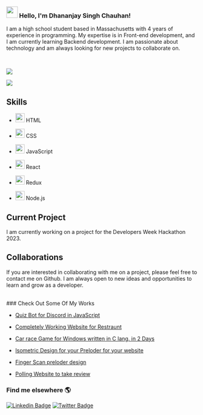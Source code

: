 ### <img src="https://media.giphy.com/media/hvRJCLFzcasrR4ia7z/giphy.gif" width="30px"> Hello, I'm Dhananjay Singh Chauhan!



I am a high school student based in Massachusetts with 4 years of experience in programming. My expertise is in Front-end development, and I am currently learning Backend development. I am passionate about technology and am always looking for new projects to collaborate on.

<br>

[![](https://img.shields.io/badge/Gmail-D14836?style=for-the-badge&logo=gmail&logoColor=white)](mailto:singhdschauhan10@gmail.com)

[![](https://img.shields.io/badge/Microsoft_Outlook-0078D4?style=for-the-badge&logo=microsoft-outlook&logoColor=white)](mailto:singhdschauhan10@outlook.com)


## Skills

- <img src="https://img.icons8.com/color/48/000000/html-5.png" width="24"> HTML

- <img src="https://img.icons8.com/color/48/000000/css3.png" width="24"> CSS

- <img src="https://img.icons8.com/color/48/000000/javascript.png" width="24"> JavaScript

- <img src="https://img.icons8.com/color/48/000000/react-native.png" width="24"> React

- <img src="https://img.icons8.com/color/48/000000/redux.png" width="24"> Redux

- <img src="https://img.icons8.com/color/48/000000/nodejs.png" width="24"> Node.js



## Current Project
I am currently working on a project for the Developers Week Hackathon 2023.

## Collaborations
If you are interested in collaborating with me on a project, please feel free to contact me on Github. I am always open to new ideas and opportunities to learn and grow as a developer.

<br />
<!-- BLOG-POST-LIST:START -->
### Check Out Some Of My Works 


- [Quiz Bot for Discord in JavaScript](https://github.com/DsChauhan08/Discord-Trivia-Bot) 

- [Completely Working Website for Restraunt](http://www.freshmenu.com/) 

- [Car race Game for Windows written in C lang. in 2 Days](https://github.com/DsChauhan08/Car_Race)

- [Isometric Design for your Preloder for your website](https://github.com/DsChauhan08/Isometric_design) 

- [Finger Scan preloder design](https://github.com/DsChauhan08/Fingerprint_Scan_Animation) 

- [Polling Website to take review](https://polls22.000webhostapp.com/) 
<!-- BLOG-POST-LIST:END --> 

### Find me elsewhere 🌎 
[![Linkedin Badge](https://img.shields.io/badge/-LinkedIn-blue?style=flat-square&logo=Linkedin&logoColor=white&link=https://www.linkedin.com/in/harshkumarkhatri/)](https://www.linkedin.com/in/dhananjay-chauhan-b010a5238)                           [![Twitter Badge](https://img.shields.io/badge/-Twitter-1ca0f1?style=flat-square&labelColor=1ca0f1&logo=twitter&logoColor=white&link=https://twitter.com/_diogorodrigues)](https://twitter.com/DsChauhan08)
